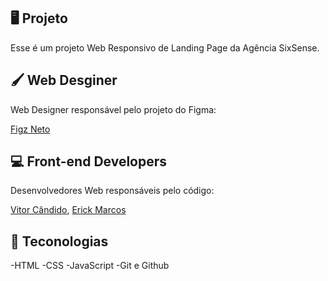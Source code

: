 
## 🖥️ Projeto 
Esse é um projeto Web Responsivo de Landing Page da Agência SixSense.

## 🖌️ Web Desginer
Web Designer responsável pelo projeto do Figma:

[Figz Neto](https://www.instagram.com/figzneto/)

## 💻 Front-end Developers
Desenvolvedores Web responsáveis pelo código:

[Vitor Cândido](https://github.com/VitorIII), 
[Erick Marcos](https://github.com/Erickz1n)

## 🚀 Teconologias

-HTML
-CSS
-JavaScript
-Git e Github